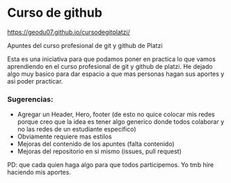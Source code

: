 # Curso de github  

https://geodu07.github.io/cursodegitplatzi/

Apuntes del curso profesional de git y github de Platzi

Esta es una iniciativa para que podamos poner en practica lo que vamos aprendiendo en el curso profesional de git y github de platzi. He dejado algo muy basico para dar espacio a que mas personas hagan sus aportes y asi poder practicar.

### Sugerencias:
- Agregar un Header, Hero, footer (de esto no quice colocar mis redes porque creo que la idea es tener algo generico donde todos colaborar y no las redes de un estudiante especifico)
- Obviamente requiere mas estilos 
- Mejoras del contenido de los apuntes (falta contenido)
- Mejoras del repositorio en si mismo (issues, pull request)


PD: que cada quien haga algo para que todos participemos. Yo tmb hire haciendo mis aportes. 
